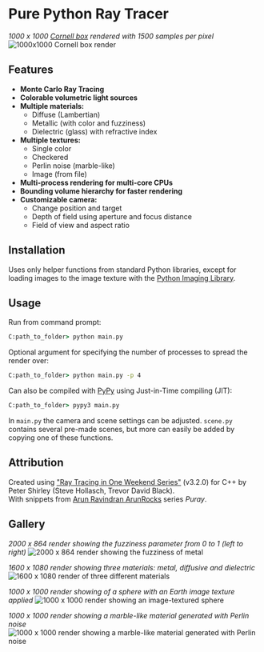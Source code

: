 # Pure Python Ray Tracer
_1000 x 1000 [Cornell box](https://en.wikipedia.org/wiki/Cornell_box) rendered with 1500 samples per pixel_
<img src="https://i.imgur.com/XcFBDMq.png" alt="1000x1000 Cornell box render">

## Features
* **Monte Carlo Ray Tracing**
* **Colorable volumetric light sources**
* **Multiple materials:**
  * Diffuse    (Lambertian)
  * Metallic   (with color and fuzziness)
  * Dielectric (glass) with refractive index
* **Multiple textures:**
  * Single color
  * Checkered
  * Perlin noise (marble-like)
  * Image (from file)
* **Multi-process rendering for multi-core CPUs**
* **Bounding volume hierarchy for faster rendering**
* **Customizable camera:**
  * Change position and target
  * Depth of field using aperture and focus distance
  * Field of view and aspect ratio
  
## Installation
Uses only helper functions from standard Python libraries, except for loading images to the image texture with the [Python Imaging Library](https://pypi.org/project/Pillow/).

## Usage
Run from command prompt:
```cmd
C:path_to_folder> python main.py
```

Optional argument for specifying the number of processes to spread the render over:
```cmd
C:path_to_folder> python main.py -p 4
```

Can also be compiled with [PyPy](https://www.pypy.org/) using Just-in-Time compiling (JIT):
```cmd
C:path_to_folder> pypy3 main.py
```
In `main.py` the camera and scene settings can be adjusted. `scene.py` contains several pre-made scenes, but more can easily be added by copying one of these functions.
  
## Attribution
Created using ["Ray Tracing in One Weekend Series"](https://raytracing.github.io/) (v3.2.0) for C++ by Peter Shirley (Steve Hollasch, Trevor David Black).<br />
With snippets from [Arun Ravindran ArunRocks](https://www.youtube.com/channel/UCj7bqdW_FLpzUIzlSbXLp_A) series _Puray_.

## Gallery
_2000 x 864 render showing the fuzziness parameter from 0 to 1 (left to right)_
<img src="https://i.imgur.com/M7ObCxr.png" alt="2000 x 864 render showing the fuzziness of metal">

_1600 x 1080 render showing three materials: metal, diffusive and dielectric_
<img src="https://i.imgur.com/Gjbk3fz.png" alt="1600 x 1080 render of three different materials">

_1000 x 1000 render showing of a sphere with an Earth image texture applied_
<img src="https://i.imgur.com/MiuaPiX.png" alt="1000 x 1000 render showing an image-textured sphere">


_1000 x 1000 render showing a marble-like material generated with Perlin noise_
<img src="https://i.imgur.com/ANXpQJC.png" alt="1000 x 1000 render showing a marble-like material generated with Perlin noise">
